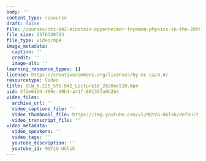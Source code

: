 ```yaml
---
body: ''
content_type: resource
draft: false
file: /courses/sts-042-einstein-oppenheimer-feynman-physics-in-the-20th-century-fall-2020/ocw_8225_sts042_lecture16_2020oct28_360p_16_9.mp4
file_size: 2576330763
file_type: video/mp4
image_metadata:
  caption: ''
  credit: ''
  image-alt: ''
learning_resource_types: []
license: https://creativecommons.org/licenses/by-nc-sa/4.0/
resourcetype: Video
title: OCW_8.225_STS.042_Lecture16_2020oct28.mp4
uid: 3f2e6424-469c-49b4-a41f-891357a0b2b4
video_files:
  archive_url: ''
  video_captions_file: ''
  video_thumbnail_file: https://img.youtube.com/vi/MQYzG-UGlsk/default.jpg
  video_transcript_file: ''
video_metadata:
  video_speakers: ''
  video_tags: ''
  youtube_description: ''
  youtube_id: MQYzG-UGlsk
---
```

